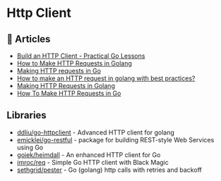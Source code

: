 # Http Client

## 📕 Articles
- [Build an HTTP Client - Practical Go Lessons](https://www.practical-go-lessons.com/chap-35-build-an-http-client)
- [How to Make HTTP Requests in Golang](https://webdamn.com/how-to-make-http-requests-in-golang/)
- [Making HTTP requests in Go](https://blog.logrocket.com/making-http-requests-in-go/)
- [How to make an HTTP request in golang with best practices?](https://mailazy.com/blog/http-request-golang-with-best-practices/)
- [Making HTTP Requests in Golang](https://medium.com/@masnun/making-http-requests-in-golang-dd123379efe7)
- [How To Make HTTP Requests in Go](https://www.digitalocean.com/community/tutorials/how-to-make-http-requests-in-go)
## Libraries
- [ddliu/go-httpclient](https://github.com/ddliu/go-httpclient) - Advanced HTTP client for golang
- [emicklei/go-restful](https://github.com/emicklei/go-restful) - package for building REST-style Web Services using Go
- [gojek/heimdall](https://github.com/gojek/heimdall) - An enhanced HTTP client for Go
- [imroc/req](https://github.com/imroc/req) - Simple Go HTTP client with Black Magic
- [sethgrid/pester](https://github.com/sethgrid/pester) - Go (golang) http calls with retries and backoff
